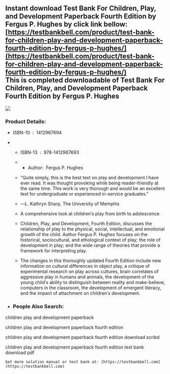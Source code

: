 Instant download **Test Bank For Children, Play, and Development Paperback Fourth Edition by Fergus P. Hughes** by click link bellow:  
[https://testbankbell.com/product/test-bank-for-children-play-and-development-paperback-fourth-edition-by-fergus-p-hughes/](https://testbankbell.com/product/test-bank-for-children-play-and-development-paperback-fourth-edition-by-fergus-p-hughes/)  
This is completed downloadable of Test Bank For Children, Play, and Development Paperback Fourth Edition by Fergus P. Hughes
----------------------------------------------------------------------------------------------------------------------------


![](https://testbankbell.com/wp-content/uploads/2023/05/image__13983.1413639595.1280.1280.jpg)
### Product Details:


* ISBN-10 ‏ : ‎ 1412967694
* * ISBN-13 ‏ : ‎ 978-1412967693
  * * Author:  Fergus P. Hughes
   
  * "Quite simply, this is the best text on play and development I have ever read. It was thought provoking while being reader-friendly at the same time. This work is very thorough and would be an excellent text for undergraduate or experienced in-service graduates."
  * ―L. Kathryn Sharp, The University of Memphis
 
  * A comprehensive look at children′s play from birth to adolescence
  * Children, Play, and Development, Fourth Edition, discusses the relationship of play to the physical, social, intellectual, and emotional growth of the child. Author Fergus P. Hughes focuses on the historical, sociocultural, and ethological context of play; the role of development in play; and the wide range of theories that provide a framework for interpreting play.
 
  * The changes in this thoroughly updated Fourth Edition include new information on cultural differences in object play, a critique of experimental research on play across cultures, brain correlates of aggressive play in humans and animals, the development of the young child′s ability to distinguish between reality and make-believe, computers in the classroom, the development of emergent literacy, and the impact of attachment on children′s development.
 
* ### People Also Search:

children play and development paperback

children play and development paperback fourth edition

children play and development paperback fourth edition download scribd

children play and development paperback fourth edition test bank download pdf


    Get more solution manual or test bank at: [https://testbankbell.com](https://testbankbell.com)
